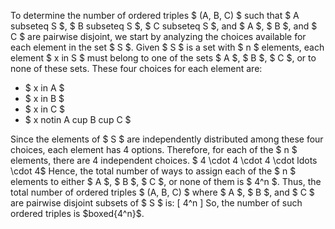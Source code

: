 To determine the number of ordered triples $ (A, B, C) $ such that $ A subseteq S $, $ B subseteq S $, $ C subseteq S $, and $ A $, $ B $, and $ C $ are pairwise disjoint, we start by analyzing the choices available for each element in the set $ S $.
Given $ S $ is a set with $ n $ elements, each element $ x in S $ must belong to one of the sets $ A $, $ B $, $ C $, or to none of these sets. These four choices for each element are:

<ul>
	<li> $ x in A $
	<li> $ x in B $
	<li> $ x in C $
	<li> $ x notin A cup B cup C $
</ul>
Since the elements of $ S $ are independently distributed among these four choices, each element has 4 options. Therefore, for each of the $ n $ elements, there are 4 independent choices. 
$ 4 \cdot 4 \cdot 4 \cdot ldots \cdot 4$ 
Hence, the total number of ways to assign each of the $ n $ elements to either $ A $, $ B $, $ C $, or none of them is $ 4^n $. 
Thus, the total number of ordered triples $ (A, B, C) $ where $ A $, $ B $, and $ C $ are pairwise disjoint subsets of $ S $ is: [ 4^n ] 
So, the number of such ordered triples is $boxed{4^n}$.
